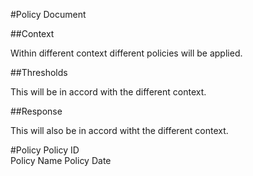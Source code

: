 #Policy Document

##Context

Within different context different policies will be applied.

##Thresholds

This will be in accord with the different context.

##Response

This will also be in accord witht the different context.


#Policy 
        Policy ID  
        Policy Name 
        Policy Date
    
    
